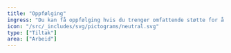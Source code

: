 ```yaml
---
title: "Oppfølging"
ingress: "Du kan få oppfølging hvis du trenger omfattende støtte for å klare å skaffe eller beholde en jobb."
icon: "/src/_includes/svg/pictograms/neutral.svg"
type: ["Tiltak"]
area: ["Arbeid"]
---
```

